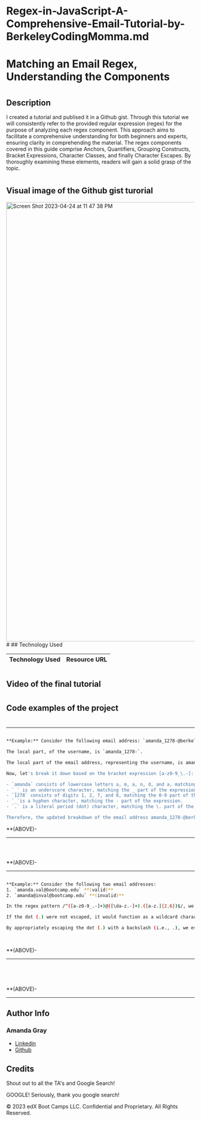 # Regex-in-JavaScript-A-Comprehensive-Email-Tutorial-by-BerkeleyCodingMomma.md
#
# Matching an Email Regex, Understanding the Components
#
## Description 
I created a tutorial and publised it in a Github gist. Through this tutorial we will consistently refer to the provided regular expression (regex) for the purpose of analyzing each regex component. This approach aims to facilitate a comprehensive understanding for both beginners and experts, ensuring clarity in comprehending the material. The regex components covered in this guide comprise Anchors, Quantifiers, Grouping Constructs, Bracket Expressions, Character Classes, and finally Character Escapes. By thoroughly examining these elements, readers will gain a solid grasp of the topic.
#
## Visual image of the Github gist turorial

<img width="1170" alt="Screen Shot 2023-04-24 at 11 47 38 PM" src="https://user-images.githubusercontent.com/127444682/234191717-7177896d-95ca-472b-b6aa-ef11d6410ef6.png">
#
## Technology Used 

| Technology Used         | Resource URL           | 
| ------------- |:-------------:| 


#

## Video of the final tutorial


#

## Code examples of the project

#
--------------------------------------------------------------------------------------------------------------------------------------------------------

 ```sh

**Example:** Consider the following email address: `amanda_1278-@berkeleybootcamp.edu`

The local part, of the username, is `amanda_1278-`.

The local part of the email address, representing the username, is amanda_1278-.

Now, let's break it down based on the bracket expression [a-z0-9_\.-]:

- `amanda` consists of lowercase letters a, m, a, n, d, and a, matching the a-z part of the expression.
- `_` is an underscore character, matching the _ part of the expression.
- `1278` consists of digits 1, 2, 7, and 8, matching the 0-9 part of the expression.
- `_`is a hyphen character, matching the - part of the expression.
- `.` is a literal period (dot) character, matching the \. part of the expression.

Therefore, the updated breakdown of the email address amanda_1278-@berkeleybootcamp.edu aligns with the bracket expression and its respective components.

```

**(ABOVE)- 

--------------------------------------------------------------------------------------------------------------------------------------------------------

```sh

  


```

**(ABOVE)- 

--------------------------------------------------------------------------------------------------------------------------------------------------------

```sh

**Example:** Consider the following two email addresses:
1. `amanda.val@bootcamp.edu` **(valid)**
2. `amanda@inval@bootcamp.edu` **(invalid)**

In the regex pattern /^([a-z0-9_.-]+)@([\da-z.-]+).([a-z.]{2,6})$/, we utilize the backslash to escape the dot (.) within the pattern. Specifically, . is employed to match a literal period character within an email address. This approach guarantees the accurate identification of valid email addresses, as demonstrated in the email address amanda.val@bootcamp.edu (valid), while correctly dismissing invalid email addresses, as illustrated in the email address amanda@inval@bootcamp.edu (invalid).

If the dot (.) were not escaped, it would function as a wildcard character, potentially matching any character in its place. Consequently, the regex would erroneously identify invalid email addresses.

By appropriately escaping the dot (.) with a backslash (i.e., .), we establish that the regex only matches valid email addresses that contain literal periods in the appropriate positions. This practice prevents the dot from behaving as a wildcard and ensures more precise pattern matching.

    
```

**(ABOVE)- 

--------------------------------------------------------------------------------------------------------------------------------------------------------

```sh
  




```
**(ABOVE)- 

--------------------------------------------------------------------------------------------------------------------------------------------------------

## Author Info

### Amanda Gray

* [Linkedin](https://www.linkedin.com/in/amanda-gray-831a65254/)
* [Github]()

## Credits

Shout out to all the TA's and Google Search!

GOOGLE!  Seriously, thank you google search!





© 2023 edX Boot Camps LLC. Confidential and Proprietary. All Rights Reserved.










